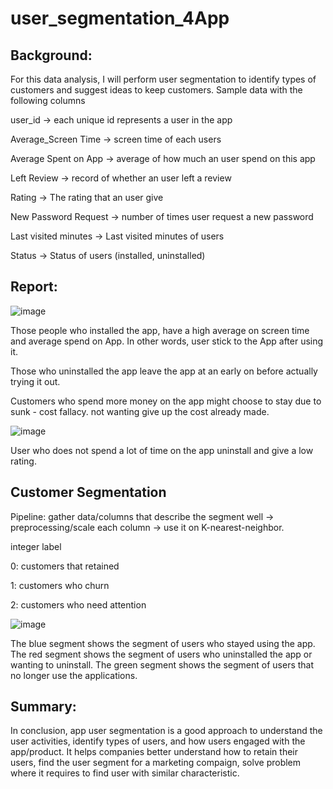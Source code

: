 # user_segmentation_4App

<b><h2>Background:</h2></b>

For this data analysis, I will perform user segmentation to identify types of customers and suggest ideas to keep customers.
Sample data with the following columns

user_id -> each unique id represents a user in the app

Average_Screen Time -> screen time of each users

Average Spent on App -> average of how much an user spend on this app

Left Review -> record of whether an user left a review

Rating -> The rating that an user give

New Password Request -> number of times user request a new password

Last visited minutes -> Last visited minutes of users

Status -> Status of users (installed, uninstalled)

<b><h2>Report:</h2></b>

![image](https://user-images.githubusercontent.com/84426364/230226667-f2edf97b-32a7-4c88-8f89-69cfe7baadef.png)

Those people who installed the app, have a high average on screen time and average spend on App. In other words, user stick to the App after using it.

Those who uninstalled the app leave the app at an early on before actually trying it out.

Customers who spend more money on the app might choose to stay due to sunk - cost fallacy. not wanting give up the cost already made.

![image](https://user-images.githubusercontent.com/84426364/230229788-654cb7ba-3187-4017-b854-c75368d8df05.png)

User who does not spend a lot of time on the app uninstall and give a low rating.

<b><h2>Customer Segmentation</h2></b>

Pipeline: gather data/columns that describe the segment well -> preprocessing/scale each column -> use it on K-nearest-neighbor.

integer label

0: customers that retained

1: customers who churn

2: customers who need attention

![image](https://user-images.githubusercontent.com/84426364/230230423-bbbe2865-a53e-4551-9458-96f805ce006a.png)

The blue segment shows the segment of users who stayed using the app. The red segment shows the segment of users who uninstalled the app or wanting to uninstall. The green segment shows the segment of users that no longer use the applications.

<b><h2>Summary:</h2></b>
 In conclusion, app user segmentation is a good approach to understand the user activities, identify types of users, and how users engaged with the app/product. It helps companies better understand how to retain their users, find the user segment for a marketing compaign, solve problem where it requires to find user with similar characteristic.


